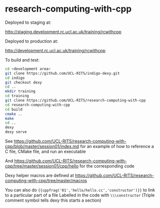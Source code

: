 research-computing-with-cpp
===========================

Deployed to staging at:

http://staging.development.rc.ucl.ac.uk/training/rcwithcpp

Deployed to production at:

http://development.rc.ucl.ac.uk/training/rcwithcpp

To build and test:

``` bash
cd <development area>
git clone https://github.com/UCL-RITS/indigo-dexy.git
cd indigo
git checkout dexy
cd ..
mkdir training
cd training
git clone https://github.com/UCL-RITS/research-computing-with-cpp
cd research-computing-with-cpp
cd build
cmake ..
make
cd ..
dexy
dexy serve
```

See https://github.com/UCL-RITS/research-computing-with-cpp/blob/master/session01/index.md for an example of how to reference a C file, CMake file, and run an executable

And https://github.com/UCL-RITS/research-computing-with-cpp/tree/master/session01/cpp/hello
for the corresponding code

Dexy helper macros are defined at https://github.com/UCL-RITS/research-computing-with-cpp/tree/master/macros

You can also do `{{cppfrag('01','hello/hello.cc','constructor')}}` to link to a particular part of a file
Labelled in the code with ` \\\constructor `
(Triple comment symbol tells dexy this starts a section)
